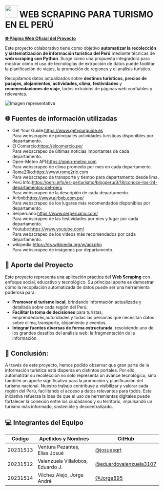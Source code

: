 <h1>
  <img src="https://m.media-amazon.com/images/I/61Pick1WqKL._UF894,1000_QL80_.jpg" width="40">
  WEB SCRAPING PARA TURISMO EN EL PERÚ
</h1>

<p><a href="https://josuesqrt.github.io/Proyecto_WebScraping"><strong>🌐 Página Web Oficial del Proyecto</strong></a></p>

<p>
Este proyecto colaborativo tiene como objetivo <strong>automatizar la recolección y sistematización de información turística del Perú</strong> mediante técnicas de <strong>web scraping con Python</strong>. Surge como una propuesta integradora para mostrar cómo el uso de tecnologías de extracción de datos puede facilitar la planificación de viajes, la promoción de regiones y el análisis turístico.
</p>
<p>
Recopilamos datos actualizados sobre <strong>destinos turísticos, precios de pasajes, alojamientos, actividades, clima, festividades </strong> y <strong>recomendaciones de viaje</strong>, todos extraídos de páginas web confiables y relevantes.
</p>


![Imagen representativa](https://www.comexperu.org.pe/upload/images/sem-1127_actualidad-080722-125952.png)



<h2>🌐 Fuentes de información utilizadas</h2>

- Get Your Guide:https://www.getyourguide.es  
	Para webscrapeo de principales actividades turísticas disponibles por departamento.
- El Comercio:https://elcomercio.pe/  
	Para webscrapeo de últimas noticias importantes de cada departamento.
- Open-Meteo API:https://open-meteo.com  
	Para webscrapeo de clima promedio por mes en cada departamento.
- Rome2Rio:https://www.rome2rio.com  
	Para webscrapeo de transporte y tiempo para departamento desde lima.
- Perú Info:https://peru.info/es-pe/turismo/blogperu/3/18/conoce-los-24-departamentos-del-peru  
  	Para webscrapeo de la descripión de cada departamento.
- Airbnb:https://www.airbnb.com.pe/  
  	Para webscrapeo de los lugares más recomendados disponibles por departamento.
- Serperuano:https://www.serperuano.com/  
  	Para webscrapeo de las festividades por mes y lugar por cada departamento.
- Youtube:https://www.youtube.com/  
  	Para webscrapeo de los videos más recomendados por cada departamento.  
- wikipedia:https://es.wikipedia.org/w/api.php  
    	Para webscrapeo de imágenes por departamento.
  
## 🎯 Aporte del Proyecto

Este proyecto representa una aplicación práctica del **Web Scraping** con enfoque social, educativo y tecnológico. Su principal aporte es demostrar cómo la recopilación automatizada de datos puede ser una herramienta poderosa para:

-  **Promover el turismo local**, brindando información actualizada y detallada sobre cada región del Perú.
-  **Facilitar la toma de decisiones** para turistas, emprendedores,autoridades y todas las personas que necesitan datos sobre clima, transporte, alojamiento y eventos.
-  **Integrar fuentes diversas de forma estructurada**, resolviendo uno de los grandes desafíos del análisis web: la fragmentación de la información.

## 📝 Conclusión:

A través de este proyecto, hemos podido observar que gran parte de la información turística está dispersa en distintos portales. Por ello, automatizar su recolección no solo representa un avance tecnológico, sino también un aporte significativo para la promoción y planificación del turismo nacional.
Nuestro trabajo contribuye a visibilizar y valorar cada región del Perú, facilitando el acceso a datos relevantes para todos. Esta iniciativa refuerza la idea de que el uso de herramientas digitales puede fortalecer la conexión entre los ciudadanos y su territorio, impulsando un turismo más informado, sostenible y descentralizado.

## 💻 Integrantes del Equipo

| Código     | Apellidos y Nombres               | GitHub                        |
|------------|----------------------------------|-------------------------------|
| 20231513   | Ventura Pezantes, Elías Josué     | [@josuesqrt](https://github.com/josuesqrt) |
| 20231512   | Valenzuela Villalobos, Eduardo J. | [@eduardovalenzuela3107](https://github.com/eduardovalenzuela3107) |
| 20231514   | Vilchez Alejo, Jorge André        | [@Jorge895](https://github.com/Jorge895) |


